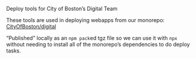 Deploy tools for City of Boston’s Digital Team

These tools are used in deploying webapps from our monorepo:
[CityOfBoston/digital](https://github.com/CityOfBoston/digital)

“Published” locally as an `npm pack`ed tgz file so we can use it with `npx`
without needing to install all of the monorepo’s dependencies to do deploy
tasks.
